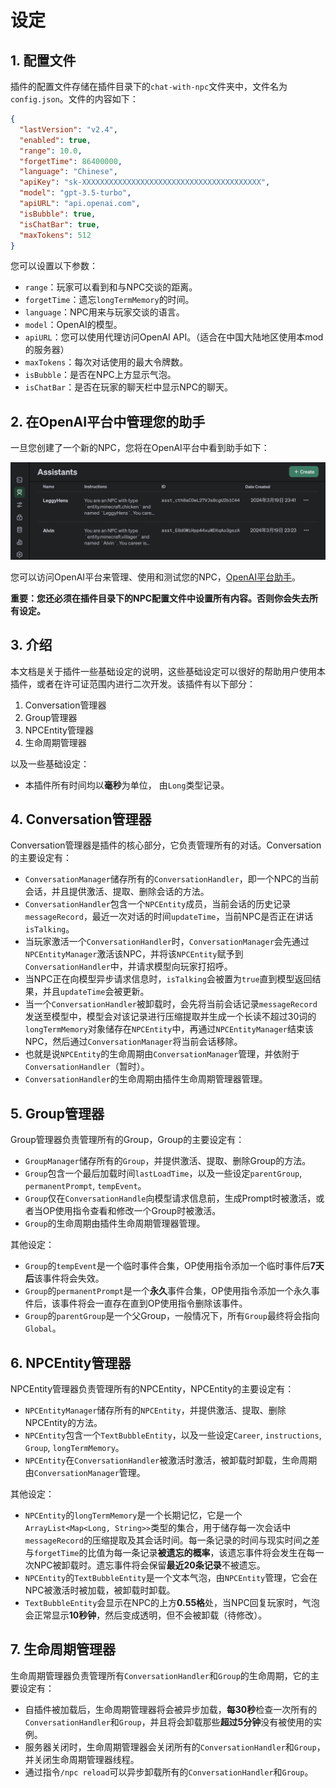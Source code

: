 # 设定

## 1. 配置文件

插件的配置文件存储在插件目录下的`chat-with-npc`文件夹中，文件名为`config.json`。文件的内容如下：

```json
{
  "lastVersion": "v2.4",
  "enabled": true,
  "range": 10.0,
  "forgetTime": 86400000,
  "language": "Chinese",
  "apiKey": "sk-XXXXXXXXXXXXXXXXXXXXXXXXXXXXXXXXXXXXXXXX",
  "model": "gpt-3.5-turbo",
  "apiURL": "api.openai.com",
  "isBubble": true,
  "isChatBar": true,
  "maxTokens": 512
}
```

您可以设置以下参数：

- `range`：玩家可以看到和与NPC交谈的距离。
- `forgetTime`：遗忘`longTermMemory`的时间。
- `language`：NPC用来与玩家交谈的语言。
- `model`：OpenAI的模型。
- `apiURL`：您可以使用代理访问OpenAI API。（适合在中国大陆地区使用本mod的服务器）
- `maxTokens`：每次对话使用的最大令牌数。
- `isBubble`：是否在NPC上方显示气泡。
- `isChatBar`：是否在玩家的聊天栏中显示NPC的聊天。

## 2. 在OpenAI平台中管理您的助手

一旦您创建了一个新的NPC，您将在OpenAI平台中看到助手如下：

![Assistant](images/assistant.png)

您可以访问OpenAI平台来管理、使用和测试您的NPC，[OpenAI平台助手](https://platform.openai.com/assistants)。

**重要：您还必须在插件目录下的NPC配置文件中设置所有内容。否则你会失去所有设定。**

## 3. 介绍

本文档是关于插件一些基础设定的说明，这些基础设定可以很好的帮助用户使用本插件，或者在许可证范围内进行二次开发。该插件有以下部分：

1. Conversation管理器
2. Group管理器
3. NPCEntity管理器
4. 生命周期管理器

以及一些基础设定：

- 本插件所有时间均以**毫秒**为单位， 由`Long`类型记录。

## 4. Conversation管理器

Conversation管理器是插件的核心部分，它负责管理所有的对话。Conversation的主要设定有：

- `ConversationManager`储存所有的`ConversationHandler`，即一个NPC的当前会话，并且提供激活、提取、删除会话的方法。
- `ConversationHandler`包含一个`NPCEntity`成员，当前会话的历史记录`messageRecord`，最近一次对话的时间`updateTime`，当前NPC是否正在讲话`isTalking`。
- 当玩家激活一个`ConversationHandler`时，`ConversationManager`会先通过`NPCEntityManager`激活该NPC，并将该`NPCEntity`赋予到`ConversationHandler`中，并请求模型向玩家打招呼。
- 当NPC正在向模型异步请求信息时，`isTalking`会被置为`true`直到模型返回结果，并且`updateTime`会被更新。
- 当一个`ConversationHandler`被卸载时，会先将当前会话记录`messageRecord`发送至模型中，模型会对该记录进行压缩提取并生成一个长读不超过30词的`longTermMemory`对象储存在`NPCEntity`中，再通过`NPCEntityManager`结束该NPC，然后通过`ConversationManager`将当前会话移除。
- 也就是说`NPCEntity`的生命周期由`ConversationManager`管理，并依附于`ConversationHandler`（暂时）。
- `ConversationHandler`的生命周期由插件生命周期管理器管理。

## 5. Group管理器

Group管理器负责管理所有的Group，Group的主要设定有：

- `GroupManager`储存所有的`Group`，并提供激活、提取、删除Group的方法。
- `Group`包含一个最后加载时间`lastLoadTime`，以及一些设定`parentGroup`, `permanentPrompt`, `tempEvent`。
- `Group`仅在`ConversationHandle`向模型请求信息前，生成Prompt时被激活，或者当OP使用指令查看和修改一个Group时被激活。
- `Group`的生命周期由插件生命周期管理器管理。

其他设定：

- `Group`的`tempEvent`是一个临时事件合集，OP使用指令添加一个临时事件后**7天后**该事件将会失效。
- `Group`的`permanentPrompt`是一个**永久**事件合集，OP使用指令添加一个永久事件后，该事件将会一直存在直到OP使用指令删除该事件。
- `Group`的`parentGroup`是一个父Group，一般情况下，所有`Group`最终将会指向`Global`。

## 6. NPCEntity管理器

NPCEntity管理器负责管理所有的NPCEntity，NPCEntity的主要设定有：

- `NPCEntityManager`储存所有的`NPCEntity`，并提供激活、提取、删除NPCEntity的方法。
- `NPCEntity`包含一个`TextBubbleEntity`，以及一些设定`Career`, `instructions`, `Group`, `longTermMemory`。
- `NPCEntity`在`ConversationHandler`被激活时激活，被卸载时卸载，生命周期由`ConversationManager`管理。

其他设定：

- `NPCEntity`的`longTermMemory`是一个长期记忆，它是一个`ArrayList<Map<Long, String>>`类型的集合，用于储存每一次会话中`messageRecord`的压缩提取及其会话时间。每一条记录的时间与现实时间之差与`forgetTime`的比值为每一条记录**被遗忘的概率**，该遗忘事件将会发生在每一次NPC被卸载时。遗忘事件将会保留**最近20条记录**不被遗忘。
- `NPCEntity`的`TextBubbleEntity`是一个文本气泡，由`NPCEntity`管理，它会在NPC被激活时被加载，被卸载时卸载。
- `TextBubbleEntity`会显示在NPC的上方**0.55格**处，当NPC回复玩家时，气泡会正常显示**10秒钟**，然后变成透明，但不会被卸载（待修改）。

## 7. 生命周期管理器

生命周期管理器负责管理所有`ConversationHandler`和`Group`的生命周期，它的主要设定有：

- 自插件被加载后，生命周期管理器将会被异步加载，**每30秒**检查一次所有的`ConversationHandler`和`Group`，并且将会卸载那些**超过5分钟**没有被使用的实例。
- 服务器关闭时，生命周期管理器会关闭所有的`ConversationHandler`和`Group`，并关闭生命周期管理器线程。
- 通过指令`/npc reload`可以异步卸载所有的`ConversationHandler`和`Group`。